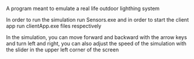 A program meant to emulate a real life outdoor lighthing system

In order to run the simulation run Sensors.exe 
and in order to start the client app run clientApp.exe files respectively



In the simulation, you can move forward and backward with the arrow keys and turn left and right,
you can also adjust the speed of the simulation with the slider in the upper left corner of the screen

